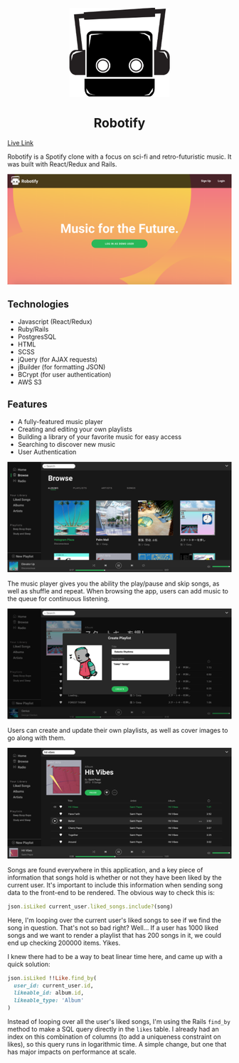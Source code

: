 <p align="center">
  <a href="http://robotifymusic.herokuapp.com/">
    <img height="200px" src="https://github.com/eliraybon/robotify/blob/master/app/assets/images/robotify.png">
  </a>
</p>

# <h1 align="center">Robotify</h1>

[Live Link](http://robotifymusic.herokuapp.com/)

Robotify is a Spotify clone with a focus on sci-fi and retro-futuristic music. It was built with React/Redux and Rails. 

<p align="center">
  <img src="https://github.com/eliraybon/robotify/blob/master/app/assets/images/splash.png">
</p>


## Technologies 
-  Javascript (React/Redux)
-  Ruby/Rails
-  PostgresSQL
-  HTML
-  SCSS
-  jQuery (for AJAX requests)
-  jBuilder (for formatting JSON)
-  BCrypt (for user authentication)
-  AWS S3

## Features
-  A fully-featured music player
-  Creating and editing your own playlists 
-  Building a library of your favorite music for easy access 
-  Searching to discover new music 
-  User Authentication

<p align="center">
  <img src="https://github.com/eliraybon/robotify/blob/master/app/assets/images/browse.png">
</p>

The music player gives you the ability the play/pause and skip songs, as well as shuffle and repeat. When browsing the app, users can add music to the queue for continuous listening. 

<p align="center">
  <img src="https://github.com/eliraybon/robotify/blob/master/app/assets/images/playlist.png">
</p>

Users can create and update their own playlists, as well as cover images to go along with them. 


<p align="center">
  <img src="https://github.com/eliraybon/robotify/blob/master/app/assets/images/album.png">
</p>


Songs are found everywhere in this application, and a key piece of information that songs hold is whether or not they have been liked by the current user. It's important to include this information when sending song data to the front-end to be rendered. The obvious way to check this is:

```ruby
json.isLiked current_user.liked_songs.include?(song)
```

Here, I'm looping over the current user's liked songs to see if we find the song in question. That's not so bad right? Well... If a user has 1000 liked songs and we want to render a playlist that has 200 songs in it, we could end up checking 200000 items. Yikes. 

I knew there had to be a way to beat linear time here, and came up with a quick solution: 

```ruby 
json.isLiked !!Like.find_by(
  user_id: current_user.id,
  likeable_id: album.id,
  likeable_type: 'Album'
)
```

Instead of looping over all the user's liked songs, I'm using the Rails ```find_by``` method to make a SQL query directly in the ```likes``` table. I already had an index on this combination of columns (to add a uniqueness constraint on likes), so this query runs in logarithmic time. A simple change, but one that has major impacts on performance at scale.


